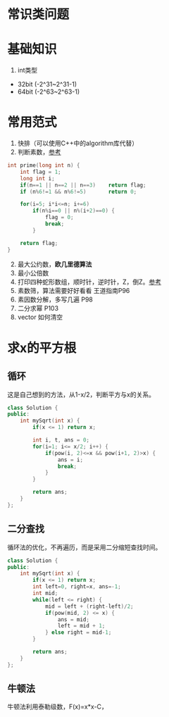 # 常识类问题

# 基础知识
1. int类型
- 32bit (-2^31~2^31-1)
- 64bit (-2^63~2^63-1)

# 常用范式
1. 快排（可以使用C++中的algorithm库代替）
1. 判断素数，[参考](https://blog.csdn.net/huang_miao_xin/article/details/51331710)
```c
int prime(long int n) {
    int flag = 1;
    long int i;
    if(n==1 || n==2 || n==3)    return flag;
    if (n%6!=1 && n%6!=5)       return 0;

    for(i=5; i*i<=n; i+=6)
        if(n%i==0 || n%(i+2)==0) {
            flag = 0;
            break;
        }

    return flag;
}
```
2. 最大公约数，**欧几里德算法**
3. 最小公倍数
4. 打印四种蛇形数组，顺时针，逆时针，Z，倒Z。[参考](https://blog.csdn.net/Echo_Ana/article/details/53411476)
5. 素数筛，算法需要好好看看 王道指南P96
6. 素因数分解，多写几遍 P98
7. 二分求幂 P103
8. vector 如何清空

# 求x的平方根
## 循环
这是自己想到的方法，从1-x/2，判断平方与x的关系。
```cpp
class Solution {
public:
    int mySqrt(int x) {
        if(x <= 1) return x;

        int i, t, ans = 0;
        for(i=1; i<= x/2; i++) {
            if(pow(i, 2)<=x && pow(i+1, 2)>x) {
                ans = i;
                break;
            }
        }

        return ans;
    }
};
```

## 二分查找
循环法的优化，不再遍历，而是采用二分缩短查找时间。
```cpp
class Solution {
public:
    int mySqrt(int x) {
        if(x <= 1) return x;
        int left=0, right=x, ans=-1;
        int mid;
        while(left <= right) {
            mid = left + (right-left)/2;
            if(pow(mid, 2) <= x) {
                ans = mid;
                left = mid + 1;
            } else right = mid-1;
        }

        return ans;
    }
};
```

## 牛顿法
牛顿法利用泰勒级数，F(x)=x*x-C，